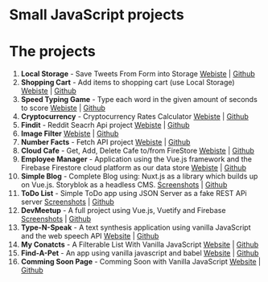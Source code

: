 # Small JavaScript projects

# The projects

1. **Local Storage** - Save Tweets From Form into Storage
   [Webiste](https://ostaphetman.github.io/mini-js-projects/local-storage/) | [Github](https://github.com/OstapHetman/mini-js-projects/tree/master/local-storage)
2. **Shopping Cart** - Add items to shopping cart (use Local Storage) [Webiste](https://ostaphetman.github.io/mini-js-projects/shopping-cart/) | [Github](https://github.com/OstapHetman/mini-js-projects/tree/master/shopping-cart)
3. **Speed Typing Game** - Type each word in the given amount of seconds to score [Webiste](https://ostaphetman.github.io/mini-js-projects/speed-typing-game/) | [Github](https://github.com/OstapHetman/mini-js-projects/tree/master/speed-typing-game)
4. **Cryptocurrency** - Cryptocurrency Rates Calculator [Webiste](https://ostaphetman.github.io/mini-js-projects/cryptocurrencies/) | [Github](https://github.com/OstapHetman/mini-js-projects/tree/master/cryptocurrencies)
5. **Findit** - Reddit Seacrh Api project [Webiste](https://ostaphetman.github.io/mini-js-projects/reddit-search/) | [Github](https://github.com/OstapHetman/mini-js-projects/tree/master/reddit-search)
6. **Image Filter** [Webiste](https://ostaphetman.github.io/mini-js-projects/image-filter/) | [Github](https://github.com/OstapHetman/mini-js-projects/tree/master/image-filter)
7. **Number Facts** - Fetch API project [Webiste](https://ostaphetman.github.io/mini-js-projects/number-facts/) | [Github](https://github.com/OstapHetman/mini-js-projects/tree/master/number-facts)
8. **Cloud Cafe** - Get, Add, Delete Cafe to/from FireStore [Webiste](https://ostaphetman.github.io/mini-js-projects/reading-data-from-firebase/) | [Github](https://github.com/OstapHetman/mini-js-projects/tree/master/reading-data-from-firebase)
9. **Employee Manager** - Application using the Vue.js framework and the Firebase Firestore cloud platform as our data store [Webiste](https://ostaphetman.github.io/mini-js-projects/employee-manager/#/) | [Github](https://github.com/OstapHetman/mini-js-projects/tree/master/employee-manager)
10. **Simple Blog** - Complete Blog using: Nuxt.js as a library which builds up on Vue.js. Storyblok as a headless CMS. [Screenshots](https://github.com/OstapHetman/mini-js-projects/tree/master/storyblok-blog/screenshots) | [Github](https://github.com/OstapHetman/mini-js-projects/tree/master/storyblok-blog)
11. **ToDo List** - Simple ToDo app using JSON Server as a fake REST APi server [Screenshots](https://github.com/OstapHetman/mini-js-projects/tree/master/todo/screenshots) | [Github](https://github.com/OstapHetman/mini-js-projects/tree/master/todo)
12. **DevMeetup** - A full project using Vue.js, Vuetify and Firebase [Screenshots](https://github.com/OstapHetman/mini-js-projects/tree/master/meetup/screenshots) | [Github](https://github.com/OstapHetman/mini-js-projects/tree/master/meetup)
13. **Type-N-Speak** - A text synthesis application using vanilla JavaScript and the web speech API [Website](https://ostaphetman.github.io/mini-js-projects/text-to-speech/) | [Github](https://github.com/OstapHetman/mini-js-projects/tree/master/text-to-speech)
14. **My Conatcts** - A Filterable List With Vanilla JavaScript [Website](https://ostaphetman.github.io/mini-js-projects/filterable-list/) | [Github](https://github.com/OstapHetman/mini-js-projects/tree/master/filterable-list)
15. **Find-A-Pet** - An app using vanilla javascript and babel [Website](https://elated-perlman-b6408d.netlify.com/) | [Github](https://github.com/OstapHetman/mini-js-projects/tree/master/pet-find)
16. **Comming Soon Page** - Comming Soon with Vanilla JavaScript [Website](https://confident-heyrovsky-b21c7c.netlify.com/) | [Github](https://github.com/OstapHetman/mini-js-projects/tree/master/comming-soon)
